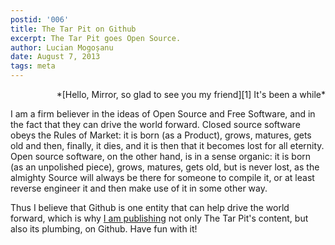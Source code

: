 ```yaml
---
postid: '006'
title: The Tar Pit on Github
excerpt: The Tar Pit goes Open Source.
author: Lucian Mogoșanu
date: August 7, 2013
tags: meta
---
```

<p style="text-align: right">
*[Hello, Mirror, so glad to see you my friend][1]  
It's been a while*</p>

I am a firm believer in the ideas of Open Source and Free Software, and in the
fact that they can drive the world forward. Closed source software obeys the
Rules of Market: it is born (as a Product), grows, matures, gets old and then,
finally, it dies, and it is then that it becomes lost for all eternity. Open
source software, on the other hand, is in a sense organic: it is born (as an
unpolished piece), grows, matures, gets old, but is never lost, as the almighty
Source will always be there for someone to compile it, or at least reverse
engineer it and then make use of it in some other way.

Thus I believe that Github is one entity that can help drive the world forward,
which is why [I am publishing][2] not only The Tar Pit's content, but also its
plumbing, on Github. Have fun with it!

[1]: http://www.youtube.com/watch?v=KJta8qGNnXw
[2]: https://github.com/spyked/thetarpit.org
